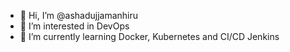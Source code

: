 - 👋 Hi, I’m @ashadujjamanhiru
- 👀 I’m interested in DevOps
- 🌱 I’m currently learning Docker, Kubernetes and CI/CD Jenkins


<!---
ashadujjamanhiru/ashadujjamanhiru is a ✨ special ✨ repository because its `README.md` (this file) appears on your GitHub profile.
You can click the Preview link to take a look at your changes.
--->
